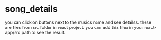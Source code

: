 # song_details
you can click on buttons next to the musics name and see detailss. 
these are files from src folder in react project. you can add this files in your react-app/src path to see the result.
